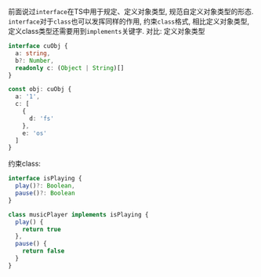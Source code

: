 前面说过`interface`在TS中用于规定、定义对象类型, 规范自定义对象类型的形态.
`interface`对于`class`也可以发挥同样的作用, 约束`class`格式, 相比定义对象类型, 定义class类型还需要用到`implements`关键字.
对比: 定义对象类型
```typescript
interface cuObj {
  a: string,
  b?: Number,
  readonly c: (Object | String)[]
}

const obj: cuObj {
  a: '1',
  c: [
    {
      d: 'fs'
    },
    e: 'os'
  ]
}
```

约束class:
```typescript
interface isPlaying {
  play()?: Boolean,
  pause()?: Boolean
}

class musicPlayer implements isPlaying {
  play() {
    return true
  },
  pause() {
    return false
  }
}
```
